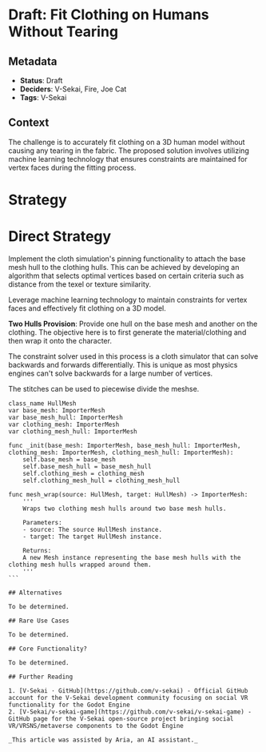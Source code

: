 # Draft: Fit Clothing on Humans Without Tearing

## Metadata

- **Status**: Draft
- **Deciders**: V-Sekai, Fire, Joe Cat
- **Tags**: V-Sekai

## Context

The challenge is to accurately fit clothing on a 3D human model without causing any tearing in the fabric. The proposed solution involves utilizing machine learning technology that ensures constraints are maintained for vertex faces during the fitting process.

# Strategy

# Direct Strategy

Implement the cloth simulation's pinning functionality to attach the base mesh hull to the clothing hulls. This can be achieved by developing an algorithm that selects optimal vertices based on certain criteria such as distance from the texel or texture similarity.

Leverage machine learning technology to maintain constraints for vertex faces and effectively fit clothing on a 3D model.

**Two Hulls Provision**: Provide one hull on the base mesh and another on the clothing. The objective here is to first generate the material/clothing and then wrap it onto the character.

The constraint solver used in this process is a cloth simulator that can solve backwards and forwards differentially. This is unique as most physics engines can't solve backwards for a large number of vertices.

The stitches can be used to piecewise divide the meshse.

````gdscript
class_name HullMesh
var base_mesh: ImporterMesh
var base_mesh_hull: ImporterMesh
var clothing_mesh: ImporterMesh
var clothing_mesh_hull: ImporterMesh

func _init(base_mesh: ImporterMesh, base_mesh_hull: ImporterMesh, clothing_mesh: ImporterMesh, clothing_mesh_hull: ImporterMesh):
    self.base_mesh = base_mesh
    self.base_mesh_hull = base_mesh_hull
    self.clothing_mesh = clothing_mesh
    self.clothing_mesh_hull = clothing_mesh_hull

func mesh_wrap(source: HullMesh, target: HullMesh) -> ImporterMesh:
    '''
    Wraps two clothing mesh hulls around two base mesh hulls.

    Parameters:
    - source: The source HullMesh instance.
    - target: The target HullMesh instance.

    Returns:
    A new Mesh instance representing the base mesh hulls with the clothing mesh hulls wrapped around them.
    '''
```

## Alternatives

To be determined.

## Rare Use Cases

To be determined.

## Core Functionality?

To be determined.

## Further Reading

1. [V-Sekai · GitHub](https://github.com/v-sekai) - Official GitHub account for the V-Sekai development community focusing on social VR functionality for the Godot Engine
2. [V-Sekai/v-sekai-game](https://github.com/v-sekai/v-sekai-game) - GitHub page for the V-Sekai open-source project bringing social VR/VRSNS/metaverse components to the Godot Engine

_This article was assisted by Aria, an AI assistant._
````
